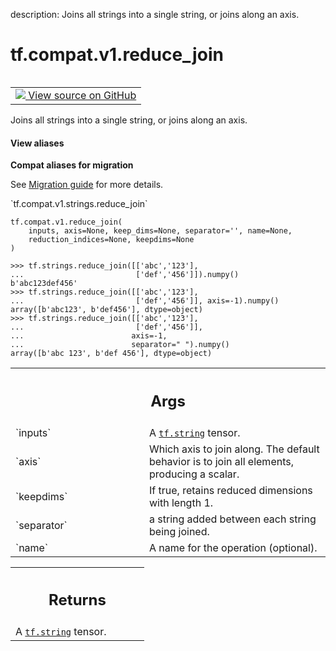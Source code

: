 description: Joins all strings into a single string, or joins along an axis.

<div itemscope itemtype="http://developers.google.com/ReferenceObject">
<meta itemprop="name" content="tf.compat.v1.reduce_join" />
<meta itemprop="path" content="Stable" />
</div>

# tf.compat.v1.reduce_join

<!-- Insert buttons and diff -->

<table class="tfo-notebook-buttons tfo-api nocontent" align="left">
<td>
  <a target="_blank" href="https://github.com/tensorflow/tensorflow/blob/r2.2/tensorflow/python/ops/string_ops.py#L321-L344">
    <img src="https://www.tensorflow.org/images/GitHub-Mark-32px.png" />
    View source on GitHub
  </a>
</td>
</table>



Joins all strings into a single string, or joins along an axis.

<section class="expandable">
  <h4 class="showalways">View aliases</h4>
  <p>
<b>Compat aliases for migration</b>
<p>See
<a href="https://www.tensorflow.org/guide/migrate">Migration guide</a> for
more details.</p>
<p>`tf.compat.v1.strings.reduce_join`</p>
</p>
</section>

<pre class="devsite-click-to-copy prettyprint lang-py tfo-signature-link">
<code>tf.compat.v1.reduce_join(
    inputs, axis=None, keep_dims=None, separator='', name=None,
    reduction_indices=None, keepdims=None
)
</code></pre>



<!-- Placeholder for "Used in" -->

```
>>> tf.strings.reduce_join([['abc','123'],
...                         ['def','456']]).numpy()
b'abc123def456'
>>> tf.strings.reduce_join([['abc','123'],
...                         ['def','456']], axis=-1).numpy()
array([b'abc123', b'def456'], dtype=object)
>>> tf.strings.reduce_join([['abc','123'],
...                         ['def','456']],
...                        axis=-1,
...                        separator=" ").numpy()
array([b'abc 123', b'def 456'], dtype=object)
```

<!-- Tabular view -->
 <table class="responsive fixed orange">
<colgroup><col width="214px"><col></colgroup>
<tr><th colspan="2"><h2 class="add-link">Args</h2></th></tr>

<tr>
<td>
`inputs`
</td>
<td>
A <a href="../../../tf.md#string"><code>tf.string</code></a> tensor.
</td>
</tr><tr>
<td>
`axis`
</td>
<td>
Which axis to join along. The default behavior is to join all
elements, producing a scalar.
</td>
</tr><tr>
<td>
`keepdims`
</td>
<td>
If true, retains reduced dimensions with length 1.
</td>
</tr><tr>
<td>
`separator`
</td>
<td>
a string added between each string being joined.
</td>
</tr><tr>
<td>
`name`
</td>
<td>
A name for the operation (optional).
</td>
</tr>
</table>



<!-- Tabular view -->
 <table class="responsive fixed orange">
<colgroup><col width="214px"><col></colgroup>
<tr><th colspan="2"><h2 class="add-link">Returns</h2></th></tr>
<tr class="alt">
<td colspan="2">
A <a href="../../../tf.md#string"><code>tf.string</code></a> tensor.
</td>
</tr>

</table>


